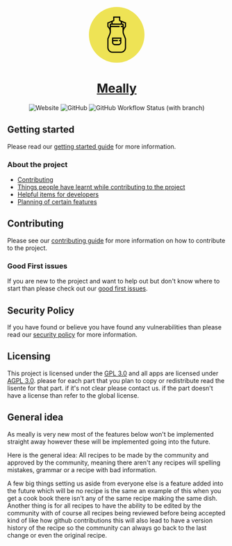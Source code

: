 <p align="center">
  <a href="https://www.meally.com.au/">
    <img src="./public/icons/maskable_icons/maskable_icon_x128.png" style="border-radius: 9999px" height="128">
    <h1 align="center">Meally</h1>
  </a>
</p>

<p align="center">
    <img alt="Website" src="https://img.shields.io/website?down_color=red&down_message=Offline&label=Website&up_message=Online&url=https%3A%2F%2Fwww.meally.com.au">
    <img alt="GitHub" src="https://img.shields.io/github/license/eirfire/meally?color=blue">
    <img alt="GitHub Workflow Status (with branch)" src="https://img.shields.io/github/actions/workflow/status/eirfire/meally/intergrate.yml?branch=master">
</p>

## Getting started

Please read our [getting started guide](./GETTING_STARTED.md) for more information.

### About the project

- [Contributing](./CONTRIBUTING.md)
- [Things people have learnt while contributing to the project](./about_the_project/things_learnt/)
- [Helpful items for developers](./about_the_project/Helpful_items.md)
- [Planning of certain features](./about_the_project/Planning.md)

## Contributing

Please see our [contributing guide](./CONTRIBUTING.md) for more information on how to contribute to the project.

### Good First issues

If you are new to the project and want to help out but don't know where to start than please check out our [good first issues](https://github.com/Eirfire/Meally/issues?q=is%3Aopen+is%3Aissue+label%3A%22good+first+issue%22).

## Security Policy

If you have found or believe you have found any vulnerabilities than please read our [security policy](./SECURITY.md) for more information.

## Licensing

This project is licensed under the [GPL 3.0](./LICENSE) and all apps are licensed under [AGPL 3.0](./apps/meally.com.au/LICENSE). please for each part that you plan to copy or redistribute read the lisente for that part. if it's not clear please contact us. if the part doesn't have a license than refer to the global license.

## General idea

As meally is very new most of the features below won't be implemented straight away however these will be implemented going into the future.

Here is the general idea: All recipes to be made by the community and approved by the community, meaning there aren't any recipes will spelling mistakes, grammar or a recipe with bad information.

A few big things setting us aside from everyone else is a feature added into the future which will be no recipe is the same an example of this when you get a cook book there isn't any of the same recipe making the same dish. Another thing is for all recipes to have the ability to be edited by the community with of course all recipes being reviewed before being accepted kind of like how github contributions this will also lead to have a version history of the recipe so the community can always go back to the last change or even the original recipe.
